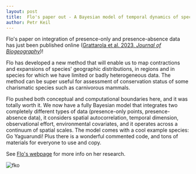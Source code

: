 ```yaml
---
layout: post
title:  Flo's paper out - A Bayesian model of temporal dynamics of species' ranges
author: Petr Keil
---
```


Flo's paper on integration of presence-only and presence-absence data has just been published online ([Grattarola et al. 2023, *Journal of Biogeography*](https://onlinelibrary.wiley.com/doi/10.1111/jbi.14622))!

Flo has developed a new method that will enable us to map contractions and expansions of species' geographic distributions, in regions and in species for which we have limited or badly heterogeneous data. The method can be super useful for assessment of conservation status of some charismatic species such as carnivorous mammals.

Flo pushed both conceptual and computational boundaries here, and it was totally worth it. We now have a fully Bayesian model that integrates two completely different types of data (presence-only points, presence-absence data), it considers spatial autocorrelation, temporal dimension, observational effort, environmental covariates, and it operates across a continuum of spatial scales. The model comes with a cool example species: Go Yaguarundi! Plus there is a wonderful commented code, and tons of materials for everyone to use and copy.

See [Flo's webpage](https://flograttarola.com/) for more info on her research.

![fko](../../../../images/team/flo.png)

